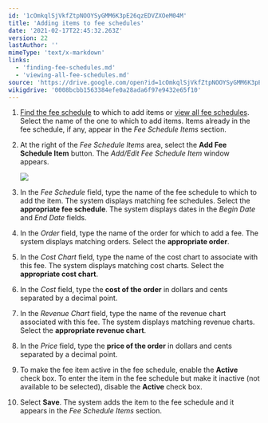 ```yaml
---
id: '1cOmkqlSjVkfZtpNOOYSyGMM6K3pE26qzEDVZXOeM04M'
title: 'Adding items to fee schedules'
date: '2021-02-17T22:45:32.263Z'
version: 22
lastAuthor: ''
mimeType: 'text/x-markdown'
links:
  - 'finding-fee-schedules.md'
  - 'viewing-all-fee-schedules.md'
source: 'https://drive.google.com/open?id=1cOmkqlSjVkfZtpNOOYSyGMM6K3pE26qzEDVZXOeM04M'
wikigdrive: '0008bcbb1563384efe0a28ada6f97e9432e65f10'
---
```

1. [Find the fee schedule](finding-fee-schedules.md) to which to add items or [view all fee schedules](viewing-all-fee-schedules.md). Select the name of the one to which to add items. Items already in the fee schedule, if any, appear in the <em>Fee Schedule Items</em> section.
2. At the right of the <em>Fee Schedule Items</em> area, select the <strong>Add Fee Schedule Item</strong> button. The <em>Add/Edit Fee Schedule Item</em> window appears.

    ![](../adding-items-to-fee-schedules.assets/959e5e18e8ede5f4e84bfcecf3083d88.png)
3. In the <em>Fee Schedule</em> field, type the name of the fee schedule to which to add the item. The system displays matching fee schedules. Select the <strong>appropriate fee schedule</strong>. The system displays dates in the <em>Begin Date</em> and <em>End Date</em> fields.
4. In the <em>Order</em> field, type the name of the order for which to add a fee. The system displays matching orders. Select the <strong>appropriate order</strong>.
5. In the <em>Cost Chart</em> field, type the name of the cost chart to associate with this fee. The system displays matching cost charts. Select the <strong>appropriate cost chart</strong>.
6. In the <em>Cost</em> field, type the <strong>cost of the order</strong> in dollars and cents separated by a decimal point.
7. In the <em>Revenue Chart</em> field, type the name of the revenue chart associated with this fee. The system displays matching revenue charts. Select the <strong>appropriate revenue chart</strong>.
8. In the <em>Price</em> field, type the <strong>price of the order</strong> in dollars and cents separated by a decimal point.
9. To make the fee item active in the fee schedule, enable the <strong>Active</strong> check box. To enter the item in the fee schedule but make it inactive (not available to be selected), disable the <strong>Active</strong> check box.
10. Select <strong>Save</strong>. The system adds the item to the fee schedule and it appears in the <em>Fee Schedule Items</em> section.
